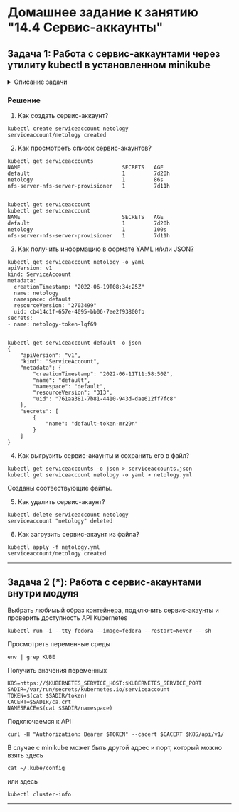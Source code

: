# Домашнее задание к занятию "14.4 Сервис-аккаунты"

## Задача 1: Работа с сервис-аккаунтами через утилиту kubectl в установленном minikube

<details>

  <summary>Описание задачи</summary> 

Выполните приведённые команды в консоли. Получите вывод команд. Сохраните
задачу 1 как справочный материал.

### Как создать сервис-аккаунт?

```
kubectl create serviceaccount netology
```

### Как просмотреть список сервис-акаунтов?

```
kubectl get serviceaccounts
kubectl get serviceaccount
```

### Как получить информацию в формате YAML и/или JSON?

```
kubectl get serviceaccount netology -o yaml
kubectl get serviceaccount default -o json
```

### Как выгрузить сервис-акаунты и сохранить его в файл?

```
kubectl get serviceaccounts -o json > serviceaccounts.json
kubectl get serviceaccount netology -o yaml > netology.yml
```

### Как удалить сервис-акаунт?

```
kubectl delete serviceaccount netology
```

### Как загрузить сервис-акаунт из файла?

```
kubectl apply -f netology.yml
```

</details>

### Решение

1. Как создать сервис-аккаунт?

```
kubectl create serviceaccount netology
serviceaccount/netology created
```

2. Как просмотреть список сервис-акаунтов?

```
kubectl get serviceaccounts
NAME                                SECRETS   AGE
default                             1         7d20h
netology                            1         86s
nfs-server-nfs-server-provisioner   1         7d11h


kubectl get serviceaccount
kubectl get serviceaccount
NAME                                SECRETS   AGE
default                             1         7d20h
netology                            1         100s
nfs-server-nfs-server-provisioner   1         7d11h
```

3. Как получить информацию в формате YAML и/или JSON?

```
kubectl get serviceaccount netology -o yaml
apiVersion: v1
kind: ServiceAccount
metadata:
  creationTimestamp: "2022-06-19T08:34:25Z"
  name: netology
  namespace: default
  resourceVersion: "2703499"
  uid: cb414c1f-657e-4095-bb06-7ee2f93800fb
secrets:
- name: netology-token-lqf69


kubectl get serviceaccount default -o json
{
    "apiVersion": "v1",
    "kind": "ServiceAccount",
    "metadata": {
        "creationTimestamp": "2022-06-11T11:58:50Z",
        "name": "default",
        "namespace": "default",
        "resourceVersion": "313",
        "uid": "761aa381-7b81-4410-943d-dae612ff7fc8"
    },
    "secrets": [
        {
            "name": "default-token-mr29n"
        }
    ]
}
```

4. Как выгрузить сервис-акаунты и сохранить его в файл?

```
kubectl get serviceaccounts -o json > serviceaccounts.json
kubectl get serviceaccount netology -o yaml > netology.yml
```

Созданы соотвествующие файлы.

5. Как удалить сервис-акаунт?

```
kubectl delete serviceaccount netology
serviceaccount "netology" deleted
```

6. Как загрузить сервис-акаунт из файла?

```
kubectl apply -f netology.yml
serviceaccount/netology created
```

---

## Задача 2 (*): Работа с сервис-акаунтами внутри модуля

Выбрать любимый образ контейнера, подключить сервис-акаунты и проверить
доступность API Kubernetes

```
kubectl run -i --tty fedora --image=fedora --restart=Never -- sh
```

Просмотреть переменные среды

```
env | grep KUBE
```

Получить значения переменных

```
K8S=https://$KUBERNETES_SERVICE_HOST:$KUBERNETES_SERVICE_PORT
SADIR=/var/run/secrets/kubernetes.io/serviceaccount
TOKEN=$(cat $SADIR/token)
CACERT=$SADIR/ca.crt
NAMESPACE=$(cat $SADIR/namespace)
```

Подключаемся к API

```
curl -H "Authorization: Bearer $TOKEN" --cacert $CACERT $K8S/api/v1/
```

В случае с minikube может быть другой адрес и порт, который можно взять здесь

```
cat ~/.kube/config
```

или здесь

```
kubectl cluster-info
```

---

